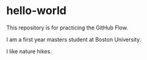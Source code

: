 # hello-world
This repository is for practicing the GitHub Flow.

I am a first year masters student at Boston University.

I like nature hikes.
